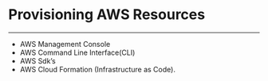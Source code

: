 # Provisioning AWS Resources

---

- AWS Management Console
- AWS Command Line Interface(CLI)
- AWS Sdk’s
- AWS Cloud Formation (Infrastructure as Code).